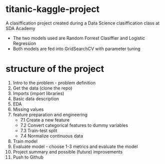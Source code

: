# titanic-kaggle-project
A clasiffication project created during a Data Science clasiffication class at SDA Academy
* The two models used are Random Forrest Clasiffier and Logistic Regression
* Both models are fed into GridSearchCV with parameter tuning

# structure of the project
1. Intro to the problem - problem definition
2. Get the data (clone the repo)
3. Imports (import libraries)
4. Basic data description
5. EDA
6. Missing values
7. feature preparation and engineering
    - 7.1 Create a new feature
    - 7.2 Convert categorical features to dummy variables
    - 7.3 Train-test split
    - 7.4 Normalize continuous data
8. Train model
9. Evaluate model - choose 1-3 metrics and evaluate the model
10. Project summary and possible (future) improvements
11. Push to Github
